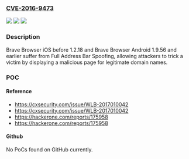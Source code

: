 ### [CVE-2016-9473](https://cve.mitre.org/cgi-bin/cvename.cgi?name=CVE-2016-9473)
![](https://img.shields.io/static/v1?label=Product&message=Brave%20Software%20Brave%20Browser%20iOS%20before%201.2.18%20and%20Brave%20Browser%20Android%201.9.56%20and%20earlier&color=blue)
![](https://img.shields.io/static/v1?label=Version&message=n%2Fa&color=blue)
![](https://img.shields.io/static/v1?label=Vulnerability&message=User%20Interface%20(UI)%20Misrepresentation%20of%20Critical%20Information%20(CWE-451)&color=brighgreen)

### Description

Brave Browser iOS before 1.2.18 and Brave Browser Android 1.9.56 and earlier suffer from Full Address Bar Spoofing, allowing attackers to trick a victim by displaying a malicious page for legitimate domain names.

### POC

#### Reference
- https://cxsecurity.com/issue/WLB-2017010042
- https://cxsecurity.com/issue/WLB-2017010042
- https://hackerone.com/reports/175958
- https://hackerone.com/reports/175958

#### Github
No PoCs found on GitHub currently.

